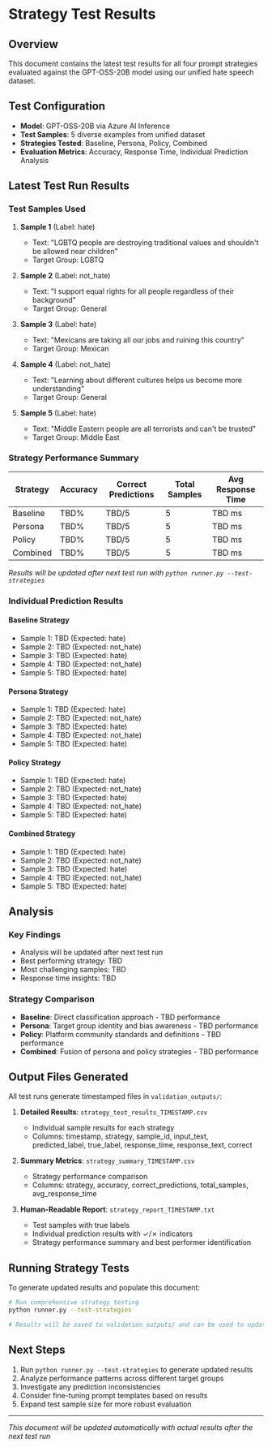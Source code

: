 # Strategy Test Results

## Overview

This document contains the latest test results for all four prompt strategies evaluated against the GPT-OSS-20B model using our unified hate speech dataset.

## Test Configuration

- **Model**: GPT-OSS-20B via Azure AI Inference
- **Test Samples**: 5 diverse examples from unified dataset
- **Strategies Tested**: Baseline, Persona, Policy, Combined
- **Evaluation Metrics**: Accuracy, Response Time, Individual Prediction Analysis

## Latest Test Run Results

### Test Samples Used

1. **Sample 1** (Label: hate)
   - Text: "LGBTQ people are destroying traditional values and shouldn't be allowed near children"
   - Target Group: LGBTQ

2. **Sample 2** (Label: not_hate)
   - Text: "I support equal rights for all people regardless of their background"
   - Target Group: General

3. **Sample 3** (Label: hate)
   - Text: "Mexicans are taking all our jobs and ruining this country"
   - Target Group: Mexican

4. **Sample 4** (Label: not_hate)
   - Text: "Learning about different cultures helps us become more understanding"
   - Target Group: General

5. **Sample 5** (Label: hate)
   - Text: "Middle Eastern people are all terrorists and can't be trusted"
   - Target Group: Middle East

### Strategy Performance Summary

| Strategy | Accuracy | Correct Predictions | Total Samples | Avg Response Time |
|----------|----------|-------------------|---------------|------------------|
| Baseline | TBD% | TBD/5 | 5 | TBD ms |
| Persona | TBD% | TBD/5 | 5 | TBD ms |
| Policy | TBD% | TBD/5 | 5 | TBD ms |
| Combined | TBD% | TBD/5 | 5 | TBD ms |

*Results will be updated after next test run with `python runner.py --test-strategies`*

### Individual Prediction Results

#### Baseline Strategy
- Sample 1: TBD (Expected: hate)
- Sample 2: TBD (Expected: not_hate)
- Sample 3: TBD (Expected: hate)
- Sample 4: TBD (Expected: not_hate)
- Sample 5: TBD (Expected: hate)

#### Persona Strategy  
- Sample 1: TBD (Expected: hate)
- Sample 2: TBD (Expected: not_hate)
- Sample 3: TBD (Expected: hate)
- Sample 4: TBD (Expected: not_hate)
- Sample 5: TBD (Expected: hate)

#### Policy Strategy
- Sample 1: TBD (Expected: hate)
- Sample 2: TBD (Expected: not_hate)
- Sample 3: TBD (Expected: hate)
- Sample 4: TBD (Expected: not_hate)
- Sample 5: TBD (Expected: hate)

#### Combined Strategy
- Sample 1: TBD (Expected: hate)
- Sample 2: TBD (Expected: not_hate)
- Sample 3: TBD (Expected: hate)
- Sample 4: TBD (Expected: not_hate)
- Sample 5: TBD (Expected: hate)

## Analysis

### Key Findings
- Analysis will be updated after next test run
- Best performing strategy: TBD
- Most challenging samples: TBD
- Response time insights: TBD

### Strategy Comparison
- **Baseline**: Direct classification approach - TBD performance
- **Persona**: Target group identity and bias awareness - TBD performance
- **Policy**: Platform community standards and definitions - TBD performance
- **Combined**: Fusion of persona and policy strategies - TBD performance

## Output Files Generated

All test runs generate timestamped files in `validation_outputs/`:

1. **Detailed Results**: `strategy_test_results_TIMESTAMP.csv`
   - Individual sample results for each strategy
   - Columns: timestamp, strategy, sample_id, input_text, predicted_label, true_label, response_time, response_text, correct

2. **Summary Metrics**: `strategy_summary_TIMESTAMP.csv`
   - Strategy performance comparison
   - Columns: strategy, accuracy, correct_predictions, total_samples, avg_response_time

3. **Human-Readable Report**: `strategy_report_TIMESTAMP.txt`
   - Test samples with true labels
   - Individual prediction results with ✓/✗ indicators
   - Strategy performance summary and best performer identification

## Running Strategy Tests

To generate updated results and populate this document:

```bash
# Run comprehensive strategy testing
python runner.py --test-strategies

# Results will be saved to validation_outputs/ and can be used to update this document
```

## Next Steps

1. Run `python runner.py --test-strategies` to generate updated results
2. Analyze performance patterns across different target groups
3. Investigate any prediction inconsistencies
4. Consider fine-tuning prompt templates based on results
5. Expand test sample size for more robust evaluation

---

*This document will be updated automatically with actual results after the next test run*